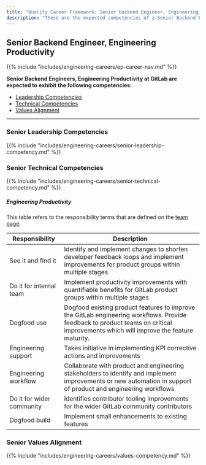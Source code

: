 ```yaml
---
title: "Quality Career Framework: Senior Backend Engineer, Engineering Productivity"
description: "These are the expected competencies of a Senior Backend Engineer, Engineering Productivity at GitLab."
---
```


## Senior Backend Engineer, Engineering Productivity

{{% include "includes/engineering-careers/ep-career-nav.md" %}}

**Senior Backend Engineers, Engineering Productivity at GitLab are expected to exhibit the following competencies:**

- [Leadership Competencies](#leadership-competencies)
- [Technical Competencies](#technical-competencies)
- [Values Alignment](#values-alignment)

---

### Senior Leadership Competencies

{{% include "includes/engineering-careers/senior-leadership-competency.md" %}}

### Senior Technical Competencies

{{% include "includes/engineering-careers/senior-technical-competency.md" %}}

##### Engineering Productivity

This table refers to the responsibility terms that are defined on the [team page](/handbook/engineering/infrastructure/engineering-productivity/index.html#areas-of-responsibility).

| Responsibility | Description |
| --- | --- |
| See it and find it | Identify and implement changes to shorten developer feedback loops and implement improvements for  product groups within multiple stages |
| Do it for internal team | Implement productivity improvements with quantifiable benefits for GitLab product groups within multiple stages |
| Dogfood use | Dogfood existing product features to improve the GitLab engineering workflows. Provide feedback to product teams on critical improvements which will improve the feature maturity. |
| Engineering support | Takes initiative in implementing KPI corrective actions and improvements |
| Engineering workflow | Collaborate with product and engineering stakeholders to identify and implement improvements or new automation in support of product and engineering workflows |
| Do it for wider community | Identifies contributor tooling improvements for the wider GitLab community contributors |
| Dogfood build | Implement small enhancements to existing features |

### Senior Values Alignment

{{% include "includes/engineering-careers/values-competency.md" %}}
